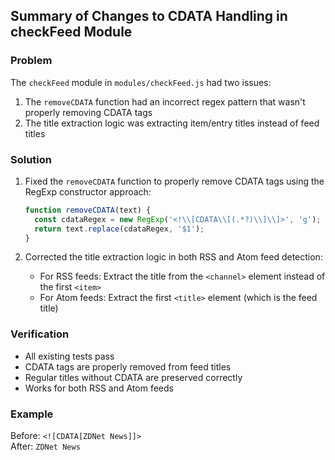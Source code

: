 ## Summary of Changes to CDATA Handling in checkFeed Module

### Problem
The `checkFeed` module in `modules/checkFeed.js` had two issues:
1. The `removeCDATA` function had an incorrect regex pattern that wasn't properly removing CDATA tags
2. The title extraction logic was extracting item/entry titles instead of feed titles

### Solution
1. Fixed the `removeCDATA` function to properly remove CDATA tags using the RegExp constructor approach:
   ```javascript
   function removeCDATA(text) {
     const cdataRegex = new RegExp('<!\\[CDATA\\[(.*?)\\]\\]>', 'g');
     return text.replace(cdataRegex, '$1');
   }
   ```

2. Corrected the title extraction logic in both RSS and Atom feed detection:
   - For RSS feeds: Extract the title from the `<channel>` element instead of the first `<item>`
   - For Atom feeds: Extract the first `<title>` element (which is the feed title)

### Verification
- All existing tests pass
- CDATA tags are properly removed from feed titles
- Regular titles without CDATA are preserved correctly
- Works for both RSS and Atom feeds

### Example
Before: `<![CDATA[ZDNet News]]>`  
After: `ZDNet News`